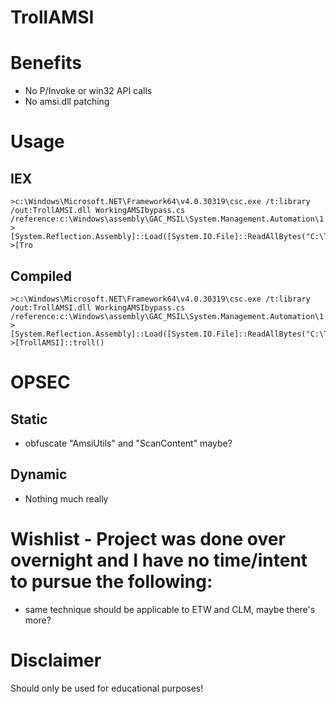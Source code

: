 # TrollAMSI


# Benefits
- No P/Invoke or win32 API calls
- No amsi.dll patching
  
# Usage 

## IEX 
```
>c:\Windows\Microsoft.NET\Framework64\v4.0.30319\csc.exe /t:library /out:TrollAMSI.dll WorkingAMSIbypass.cs /reference:c:\Windows\assembly\GAC_MSIL\System.Management.Automation\1.0.0.0__31bf3856ad364e35\System.Management.Automation.dll
>[System.Reflection.Assembly]::Load([System.IO.File]::ReadAllBytes("C:\TrollAMSI.dll"))
>[Tro
```
## Compiled
```
>c:\Windows\Microsoft.NET\Framework64\v4.0.30319\csc.exe /t:library /out:TrollAMSI.dll WorkingAMSIbypass.cs /reference:c:\Windows\assembly\GAC_MSIL\System.Management.Automation\1.0.0.0__31bf3856ad364e35\System.Management.Automation.dll
>[System.Reflection.Assembly]::Load([System.IO.File]::ReadAllBytes("C:\TrollAMSI.dll"))
>[TrollAMSI]::troll()
```

# OPSEC
## Static 
- obfuscate "AmsiUtils" and "ScanContent" maybe?
## Dynamic
- Nothing much really
  
# Wishlist - Project was done over overnight and I have no time/intent to pursue the following:
- same technique should be applicable to ETW and CLM, maybe there's more?
  
# Disclaimer
Should only be used for educational purposes!

